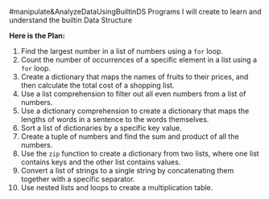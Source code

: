 #manipulate&AnalyzeDataUsingBuiltinDS
Programs I will create to learn and understand the builtin Data Structure

<b>Here is the Plan:</b>
1. Find the largest number in a list of numbers using a `for` loop.
2. Count the number of occurrences of a specific element in a list using a `for` loop.
3. Create a dictionary that maps the names of fruits to their prices, and then calculate the total cost of a shopping list.
4. Use a list comprehension to filter out all even numbers from a list of numbers.
5. Use a dictionary comprehension to create a dictionary that maps the lengths of words in a sentence to the words themselves.
6. Sort a list of dictionaries by a specific key value.
7. Create a tuple of numbers and find the sum and product of all the numbers.
8. Use the `zip` function to create a dictionary from two lists, where one list contains keys and the other list contains values.
9. Convert a list of strings to a single string by concatenating them together with a specific separator.
10. Use nested lists and loops to create a multiplication table.